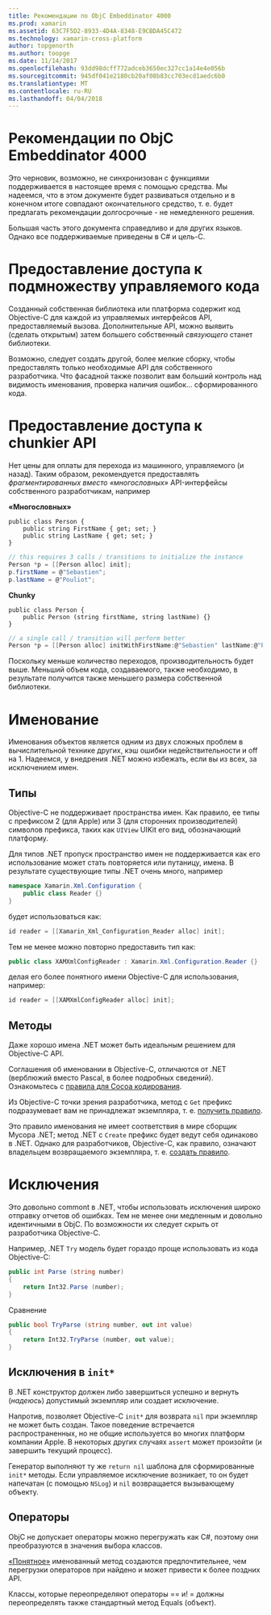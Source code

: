 ```yaml
---
title: Рекомендации по ObjC Embeddinator 4000
ms.prod: xamarin
ms.assetid: 63C7F5D2-8933-4D4A-8348-E9CBDA45C472
ms.technology: xamarin-cross-platform
author: topgenorth
ms.author: toopge
ms.date: 11/14/2017
ms.openlocfilehash: 93dd98dcff772adceb3650ec327cc1a14e4e056b
ms.sourcegitcommit: 945df041e2180cb20af08b83cc703ecd1aedc6b0
ms.translationtype: MT
ms.contentlocale: ru-RU
ms.lasthandoff: 04/04/2018
---
```

# <a name="embeddinator-4000-best-practices-for-objc"></a>Рекомендации по ObjC Embeddinator 4000

Это черновик, возможно, не синхронизован с функциями поддерживается в настоящее время с помощью средства. Мы надеемся, что в этом документе будет развиваться отдельно и в конечном итоге совпадают окончательного средство, т. е. будет предлагать рекомендации долгосрочные - не немедленного решения.

Большая часть этого документа справедливо и для других языков. Однако все поддерживаемые приведены в C# и цель-C.


# <a name="exposing-a-subset-of-the-managed-code"></a>Предоставление доступа к подмножеству управляемого кода

Созданный собственная библиотека или платформа содержит код Objective-C для каждой из управляемых интерфейсов API, предоставляемый вызова. Дополнительные API, можно выявить (сделать открытым) затем большего собственный _связующего_ станет библиотеки.

Возможно, следует создать другой, более мелкие сборку, чтобы предоставлять только необходимые API для собственного разработчика. Что фасадной также позволит вам больший контроль над видимость именования, проверка наличия ошибок... сформированного кода.


# <a name="exposing-a-chunkier-api"></a>Предоставление доступа к chunkier API

Нет цены для оплаты для перехода из машинного, управляемого (и назад). Таким образом, рекомендуется предоставлять _фрагментированных вместо «многословных»_ API-интерфейсы собственного разработчикам, например

**«Многословных»**
```
public class Person {
    public string FirstName { get; set; }
    public string LastName { get; set; }
}
```

```csharp
// this requires 3 calls / transitions to initialize the instance
Person *p = [[Person alloc] init];
p.firstName = @"Sebastien";
p.lastName = @"Pouliot";
```

**Chunky**
```
public class Person {
    public Person (string firstName, string lastName) {}
}
```

```csharp
// a single call / transition will perform better
Person *p = [[Person alloc] initWithFirstName:@"Sebastien" lastName:@"Pouliot"];
```

Поскольку меньше количество переходов, производительность будет выше. Меньший объем кода, создаваемого, также необходимо, в результате получится также меньшего размера собственной библиотеки.


# <a name="naming"></a>Именование

Именования объектов является одним из двух сложных проблем в вычислительной технике других, кэш ошибки недействительности и off на 1. Надеемся, у внедрения .NET можно избежать, если вы из всех, за исключением имен.

## <a name="types"></a>Типы

Objective-C не поддерживает пространства имен. Как правило, ее типы с префиксом 2 (для Apple) или 3 (для сторонних производителей) символов префикса, таких как `UIView` UIKit его вид, обозначающий платформу.

Для типов .NET пропуск пространство имен не поддерживается как его использование может стать повторяется или путаницу, имена. В результате существующие типы .NET очень много, например

```csharp
namespace Xamarin.Xml.Configuration {
    public class Reader {}
}
```

будет использоваться как:

```csharp
id reader = [[Xamarin_Xml_Configuration_Reader alloc] init];
```

Тем не менее можно повторно предоставить тип как:

```csharp
public class XAMXmlConfigReader : Xamarin.Xml.Configuration.Reader {}
```

делая его более понятного имени Objective-C для использования, например:

```csharp
id reader = [[XAMXmlConfigReader alloc] init];
```

## <a name="methods"></a>Методы

Даже хорошо имена .NET может быть идеальным решением для Objective-C API.

Соглашения об именовании в Objective-C, отличаются от .NET (верблюжий вместо Pascal, в более подробных сведений).
Ознакомьтесь с [правила для Cocoa кодирования](https://developer.apple.com/library/content/documentation/Cocoa/Conceptual/CodingGuidelines/Articles/NamingMethods.html#//apple_ref/doc/uid/20001282-BCIGIJJF).

Из Objective-C точки зрения разработчика, метод с `Get` префикс подразумевает вам не принадлежат экземпляра, т. е. [получить правило](https://developer.apple.com/library/content/documentation/CoreFoundation/Conceptual/CFMemoryMgmt/Concepts/Ownership.html#//apple_ref/doc/uid/20001148-SW1).

Это правило именования не имеет соответствия в мире сборщик Мусора .NET; метод .NET с `Create` префикс будет ведут себя одинаково в .NET. Однако для разработчиков, Objective-C, как правило, означают владельцем возвращаемого экземпляра, т. е. [создать правило](https://developer.apple.com/library/content/documentation/CoreFoundation/Conceptual/CFMemoryMgmt/Concepts/Ownership.html#//apple_ref/doc/uid/20001148-103029).

# <a name="exceptions"></a>Исключения

Это довольно commont в .NET, чтобы использовать исключения широко отправку отчетов об ошибках. Тем не менее они медленным и довольно идентичными в ObjC. По возможности их следует скрыть от разработчика Objective-C.

Например, .NET `Try` модель будет гораздо проще использовать из кода Objective-C:

```csharp
public int Parse (string number)
{
    return Int32.Parse (number);
}
```

Сравнение

```csharp
public bool TryParse (string number, out int value)
{
    return Int32.TryParse (number, out value);
}
```

## <a name="exceptions-inside-init"></a>Исключения в `init*`

В .NET конструктор должен либо завершиться успешно и вернуть (_надеюсь_) допустимый экземпляр или создает исключение.

Напротив, позволяет Objective-C `init*` для возврата `nil` при экземпляр не может быть создан. Такое поведение встречается распространенных, но не общие используется во многих платформ компании Apple. В некоторых других случаях `assert` может произойти (и завершить текущий процесс).

Генератор выполняют ту же `return nil` шаблона для сформированные `init*` методы. Если управляемое исключение возникает, то он будет напечатан (с помощью `NSLog`) и `nil` возвращается вызывающему объекту.

## <a name="operators"></a>Операторы

ObjC не допускает операторы можно перегружать как C#, поэтому они преобразуются в значения выбора классов.

[«Понятное»](https://msdn.microsoft.com/en-us/library/ms229032(v=vs.110).aspx) именованный метод создаются предпочтительнее, чем перегрузки операторов при найдено и может привести к более поздних API.

Классы, которые переопределяют операторы == и! = должны переопределять также стандартный метод Equals (объект).
